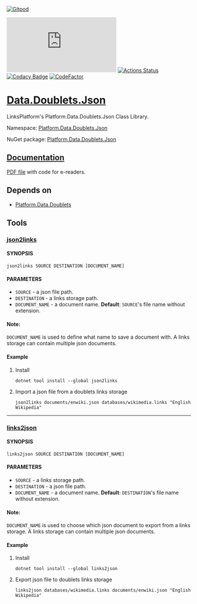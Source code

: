 [![Gitpod](https://img.shields.io/badge/Gitpod-ready--to--code-blue?logo=gitpod)](https://gitpod.io/#https://github.com/linksplatform/Data.Doublets.Json)

[![NuGet Version and Downloads count](https://buildstats.info/nuget/Platform.Data.Doublets.Json)](https://www.nuget.org/packages/Platform.Data.Doublets.Json)
[![Actions Status](https://github.com/linksplatform/Data.Doublets.Json/workflows/CD/badge.svg)](https://github.com/linksplatform/Data.Doublets.Json/actions?workflow=CD)
[![Codacy Badge](https://app.codacy.com/project/badge/Grade/cd23af97753f4dc2be394daeb2175042)](https://www.codacy.com/gh/linksplatform/Data.Doublets.Json/dashboard?utm_source=github.com&amp;utm_medium=referral&amp;utm_content=linksplatform/Data.Doublets.Json&amp;utm_campaign=Badge_Grade)
[![CodeFactor](https://www.codefactor.io/repository/github/linksplatform/Data.Doublets.Json/badge)](https://www.codefactor.io/repository/github/linksplatform/Data.Doublets.Json)

# [Data.Doublets.Json](https://github.com/linksplatform/Data.Doublets.Json)

LinksPlatform's Platform.Data.Doublets.Json Class Library.

Namespace: [Platform.Data.Doublets.Json](https://linksplatform.github.io/Data.Doublets.Json/csharp/api/Platform.Data.Doublets.Json.html)

NuGet package: [Platform.Data.Doublets.Json](https://www.nuget.org/packages/Platform.Data.Doublets.Json)

## [Documentation](https://linksplatform.github.io/Data.Doublets.Json/csharp/api/Platform.Data.Doublets.Json.html)

[PDF file](https://linksplatform.github.io/Data.Doublets.Json/csharp/Platform.Data.Doublets.Json.pdf) with code for e-readers.

## Depends on
*   [Platform.Data.Doublets](https://github.com/linksplatform/Data.Doublets)

## Tools
### [json2links](https://www.nuget.org/packages/json2links)
   #### SYNOPSIS
   ```shell
   json2links SOURCE DESTINATION [DOCUMENT_NAME]
   ```
   #### PARAMETERS
   * `SOURCE` - a json file path.
   * `DESTINATION` - a links storage path.
   * `DOCUMENT_NAME` - a document name. **Default**: `SOURCE`'s file name without extension.
   #### Note:
   `DOCUMENT_NAME` is used to define what name to save a document with. A links storage can contain multiple json documents.
   #### Example
1. Install
    ```shell
    dotnet tool install --global json2links
    ```
2. Import a json file from a doublets links storage
    ```shell
   json2links documents/enwiki.json databases/wikimedia.links "English Wikipedia"
   ```
---
### [links2json](https://www.nuget.org/packages/links2json)
#### SYNOPSIS
   ```shell
   links2json SOURCE DESTINATION [DOCUMENT_NAME]
   ```
#### PARAMETERS
* `SOURCE` - a links storage path.
* `DESTINATION` - a json file path.
* `DOCUMENT_NAME` - a document name. **Default**: `DESTINATION`'s file name without extension.
#### Note:
`DOCUMENT_NAME` is used to choose which json document to export from a links storage. A links storage can contain multiple json documents.
#### Example
1. Install
    ```shell
    dotnet tool install --global links2json
    ```
2. Export json file to doublets links storage
    ```shell
   links2json databases/wikimedia.links documents/enwiki.json "English Wikipedia"
   ```

